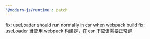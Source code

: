 ```yaml
---
'@modern-js/runtime': patch
---
```


fix: useLoader should run normally in csr when webpack build
fix: useLoader 当使用 webpack 构建是，在 csr 下应该需要正常跑
